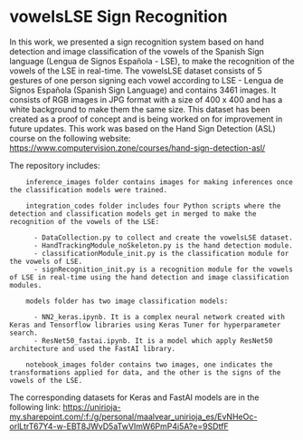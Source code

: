 # vowelsLSE Sign Recognition

In this work, we presented a sign recognition system based on hand detection and image classification of the vowels of the Spanish Sign language (Lengua de Signos Española - LSE), to make the recognition of the vowels of the LSE in real-time. The vowelsLSE dataset consists of 5 gestures of one person signing each vowel according to LSE - Lengua de Signos Española (Spanish Sign Language) and contains 3461 images. It consists of RGB images in JPG format with a size of 400 x 400 and has a white background to make them the same size. This dataset has been created as a proof of concept and is being worked on for improvement in future updates. This work was based on the Hand Sign Detection (ASL) course on the following website: https://www.computervision.zone/courses/hand-sign-detection-asl/


The repository includes:

        inference_images folder contains images for making inferences once the classification models were trained.
        
        integration_codes folder includes four Python scripts where the detection and classification models get in merged to make the recognition of the vowels of the LSE:
        
          - DataCollection.py to collect and create the vowelsLSE dataset.          
          - HandTrackingModule_noSkeleton.py is the hand detection module.          
          - classificationModule_init.py is the classification module for the vowels of LSE.          
          - signRecognition_init.py is a recognition module for the vowels of LSE in real-time using the hand detection and image classification modules.  
          
        models folder has two image classification models:    
        
          - NN2_keras.ipynb. It is a complex neural network created with Keras and Tensorflow libraries using Keras Tuner for hyperparameter search.          
          - ResNet50_fastai.ipynb. It is a model which apply ResNet50 architecture and used the FastAI library. 
          
        notebook_images folder contains two images, one indicates the transformations applied for data, and the other is the signs of the vowels of the LSE.

The corresponding datasets for Keras and FastAI models are in the following link: https://unirioja-my.sharepoint.com/:f:/g/personal/maalvear_unirioja_es/EvNHeOc-orlLtrT67Y4-w-EBT8JWvD5aTwVImW6PmP4i5A?e=9SDtfF
